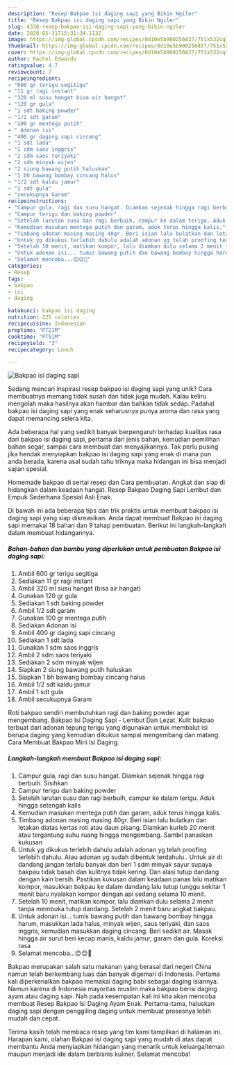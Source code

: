```yaml
---
description: "Resep Bakpao isi daging sapi yang Bikin Ngiler"
title: "Resep Bakpao isi daging sapi yang Bikin Ngiler"
slug: 4338-resep-bakpao-isi-daging-sapi-yang-bikin-ngiler
date: 2020-05-31T15:31:34.113Z
image: https://img-global.cpcdn.com/recipes/0d10e5b900256837/751x532cq70/bakpao-isi-daging-sapi-foto-resep-utama.jpg
thumbnail: https://img-global.cpcdn.com/recipes/0d10e5b900256837/751x532cq70/bakpao-isi-daging-sapi-foto-resep-utama.jpg
cover: https://img-global.cpcdn.com/recipes/0d10e5b900256837/751x532cq70/bakpao-isi-daging-sapi-foto-resep-utama.jpg
author: Rachel Edwards
ratingvalue: 4.7
reviewcount: 7
recipeingredient:
- "600 gr terigu segitiga"
- "11 gr ragi instant"
- "320 ml susu hangat bisa air hangat"
- "120 gr gula"
- "1 sdt baking powder"
- "1/2 sdt garam"
- "100 gr mentega putih"
- " Adonan isi"
- "400 gr daging sapi cincang"
- "1 sdt lada"
- "1 sdm saos inggris"
- "2 sdm saos teriyaki"
- "2 sdm minyak wijen"
- "2 siung bawang putih haluskan"
- "1 bh bawang bombay cincang halus"
- "1/2 sdt kaldu jamur"
- "1 sdt gula"
- "secukupnya Garam"
recipeinstructions:
- "Campur gula, ragi dan susu hangat. Diamkan sejenak hingga ragi berbuih. Sisihkan"
- "Campur terigu dan baking powder"
- "Setelah larutan susu dan ragi berbuih, campur ke dalam terigu. Aduk hingga setengah kalis"
- "Kemudian masukan mentega putih dan garam, aduk terus hingga kalis."
- "Timbang adonan masing masing 40gr. Beri isian lalu bulatkan dan letakan diatas kertas roti atau daun pisang. Diamkan kurleb 20 menit atau tergantung suhu ruang hingga mengembang. Sambil panaskan kukusan"
- "Untuk yg dikukus terlebih dahulu adalah adonan yg telah proofing terlebih dahulu. Atau adonan yg sudah dibentuk terdahulu.. Untuk air di dandang jangan terlalu banyak dan beri 1 sdm minyak sayur supaya bakpau tidak basah dan kulitnya tidak kering. Dan alasi tutup dandang dengan kain bersih. Pastikan kukusan dalam keadaan panas lalu matikan kompor, masukkan bakpau ke dalam dandang lalu tutup tunggu sekitar 1 menit baru nyalakan kompor dengan api sedang selama 10 menit."
- "Setelah 10 menit, matikan kompor, lalu diamkan dulu selama 2 menit tanpa membuka tutup dandang. Setelah 2 menit baru angkat bakpau."
- "Untuk adonan isi... tumis bawang putih dan bawang bombay hingga harum, masukkan lada halus, minyak wijen, saus teriyaki, dan saos inggris, kemudian masukkan daging cincang. Beri sedikit air. Masak hingga air surut beri kecap manis, kaldu jamur, garam dan gula. Koreksi rasa"
- "Selamat mencoba...😊😊🙏"
categories:
- Resep
tags:
- bakpao
- isi
- daging

katakunci: bakpao isi daging 
nutrition: 225 calories
recipecuisine: Indonesian
preptime: "PT21M"
cooktime: "PT51M"
recipeyield: "3"
recipecategory: Lunch

---
```



![Bakpao isi daging sapi](https://img-global.cpcdn.com/recipes/0d10e5b900256837/751x532cq70/bakpao-isi-daging-sapi-foto-resep-utama.jpg)

Sedang mencari inspirasi resep bakpao isi daging sapi yang unik? Cara membuatnya memang tidak susah dan tidak juga mudah. Kalau keliru mengolah maka hasilnya akan hambar dan bahkan tidak sedap. Padahal bakpao isi daging sapi yang enak seharusnya punya aroma dan rasa yang dapat memancing selera kita.

Ada beberapa hal yang sedikit banyak berpengaruh terhadap kualitas rasa dari bakpao isi daging sapi, pertama dari jenis bahan, kemudian pemilihan bahan segar, sampai cara membuat dan menyajikannya. Tak perlu pusing jika hendak menyiapkan bakpao isi daging sapi yang enak di mana pun anda berada, karena asal sudah tahu triknya maka hidangan ini bisa menjadi sajian spesial.

Homemade bakpao di sertai resep dan Cara pembuatan. Angkat dan siap di hidangkan dalam keadaan hangat. Resep Bakpao Daging Sapi Lembut dan Empuk Sederhana Spesial Asli Enak.


Di bawah ini ada beberapa tips dan trik praktis untuk membuat bakpao isi daging sapi yang siap dikreasikan. Anda dapat membuat Bakpao isi daging sapi memakai 18 bahan dan 9 tahap pembuatan. Berikut ini langkah-langkah dalam membuat hidangannya.

<!--inarticleads1-->

##### Bahan-bahan dan bumbu yang diperlukan untuk pembuatan Bakpao isi daging sapi:

1. Ambil 600 gr terigu segitiga
1. Sediakan 11 gr ragi instant
1. Ambil 320 ml susu hangat (bisa air hangat)
1. Gunakan 120 gr gula
1. Sediakan 1 sdt baking powder
1. Ambil 1/2 sdt garam
1. Gunakan 100 gr mentega putih
1. Sediakan  Adonan isi
1. Ambil 400 gr daging sapi cincang
1. Sediakan 1 sdt lada
1. Gunakan 1 sdm saos inggris
1. Ambil 2 sdm saos teriyaki
1. Sediakan 2 sdm minyak wijen
1. Siapkan 2 siung bawang putih haluskan
1. Siapkan 1 bh bawang bombay cincang halus
1. Ambil 1/2 sdt kaldu jamur
1. Ambil 1 sdt gula
1. Ambil secukupnya Garam


Roti bakpao sendiri membutuhkan ragi dan baking powder agar mengembang. Bakpao Isi Daging Sapi - Lembut Dan Lezat. Kulit bakpao terbuat dari adonan tepung terigu yang digunakan untuk membalut isi berupa daging yang kemudian dikukus sampai mengembang dan matang. Cara Membuat Bakpao Mini Isi Daging. 

<!--inarticleads2-->

##### Langkah-langkah membuat Bakpao isi daging sapi:

1. Campur gula, ragi dan susu hangat. Diamkan sejenak hingga ragi berbuih. Sisihkan
1. Campur terigu dan baking powder
1. Setelah larutan susu dan ragi berbuih, campur ke dalam terigu. Aduk hingga setengah kalis
1. Kemudian masukan mentega putih dan garam, aduk terus hingga kalis.
1. Timbang adonan masing masing 40gr. Beri isian lalu bulatkan dan letakan diatas kertas roti atau daun pisang. Diamkan kurleb 20 menit atau tergantung suhu ruang hingga mengembang. Sambil panaskan kukusan
1. Untuk yg dikukus terlebih dahulu adalah adonan yg telah proofing terlebih dahulu. Atau adonan yg sudah dibentuk terdahulu.. Untuk air di dandang jangan terlalu banyak dan beri 1 sdm minyak sayur supaya bakpau tidak basah dan kulitnya tidak kering. Dan alasi tutup dandang dengan kain bersih. Pastikan kukusan dalam keadaan panas lalu matikan kompor, masukkan bakpau ke dalam dandang lalu tutup tunggu sekitar 1 menit baru nyalakan kompor dengan api sedang selama 10 menit.
1. Setelah 10 menit, matikan kompor, lalu diamkan dulu selama 2 menit tanpa membuka tutup dandang. Setelah 2 menit baru angkat bakpau.
1. Untuk adonan isi... tumis bawang putih dan bawang bombay hingga harum, masukkan lada halus, minyak wijen, saus teriyaki, dan saos inggris, kemudian masukkan daging cincang. Beri sedikit air. Masak hingga air surut beri kecap manis, kaldu jamur, garam dan gula. Koreksi rasa
1. Selamat mencoba...😊😊🙏


Bakpao merupakan salah satu makanan yang berasal dari negeri China namun telah berkembang luas dan banyak digemari di Indonesia. Pertama kali diperkenalkan bakpao memakai daging babi sebagai daging isiannya. Namun karena di Indonesia mayoritas muslim maka bakpao berisi daging ayam atau daging sapi. Nah pada kesempatan kali ini kita akan mencoba membuat Resep Bakpao Isi Daging Ayam Enak. Pertama-tama, haluskan daging sapi dengan penggiling daging untuk membuat prosesnya lebih mudah dan cepat. 

Terima kasih telah membaca resep yang tim kami tampilkan di halaman ini. Harapan kami, olahan Bakpao isi daging sapi yang mudah di atas dapat membantu Anda menyiapkan hidangan yang menarik untuk keluarga/teman maupun menjadi ide dalam berbisnis kuliner. Selamat mencoba!
